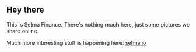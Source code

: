 **Hey there**
-------
This is Selma Finance.
There's nothing much here, just some pictures we share online.

Much more interesting stuff is happening here: [selma.io](http://selmafinance.ch)
